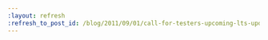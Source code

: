 ```yaml
---
:layout: refresh
:refresh_to_post_id: /blog/2011/09/01/call-for-testers-upcoming-lts-update
---
```

